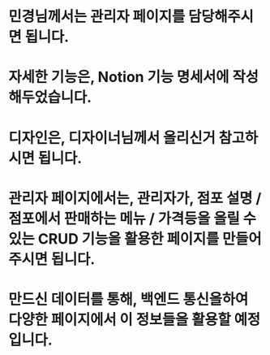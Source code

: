 # 민경님께서는 관리자 페이지를 담당해주시면 됩니다.

# 자세한 기능은, Notion 기능 명세서에 작성해두었습니다.

# 디자인은, 디자이너님께서 올리신거 참고하시면 됩니다.

# 관리자 페이지에서는, 관리자가, 점포 설명 / 점포에서 판매하는 메뉴 / 가격등을 올릴 수 있는 CRUD 기능을 활용한 페이지를 만들어주시면 됩니다.

# 만드신 데이터를 통해, 백엔드 통신을하여 다양한 페이지에서 이 정보들을 활용할 예정입니다.
